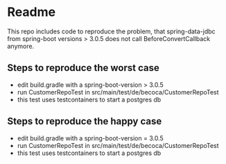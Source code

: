 # Readme

This repo includes code to reproduce the problem, 
that spring-data-jdbc from spring-boot versions > 3.0.5 does not call BeforeConvertCallback anymore.

## Steps to reproduce the worst case
 
- edit build.gradle with a spring-boot-version > 3.0.5
- run CustomerRepoTest in src/main/test/de/becoca/CustomerRepoTest
- this test uses testcontainers to start a postgres db

## Steps to reproduce the happy case

- edit build.gradle with a spring-boot-version = 3.0.5
- run CustomerRepoTest in src/main/test/de/becoca/CustomerRepoTest
- this test uses testcontainers to start a postgres db